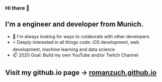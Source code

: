 ### Hi there 👋

## I'm a engineer and developer from Munich.

- 💬 I'm always looking for ways to colaborate with other developers
- ⚡ Deeply interested in all things code: iOS development, web development, machine learning and data science
- 📫 2020 Goal: Build my own YouTube and/or Twitch Channel 

## Visit my github.io page &rarr; [romanzuch.github.io](https://romanzuch.github.io/)

<!--
**romanzuch/romanzuch** is a ✨ _special_ ✨ repository because its `README.md` (this file) appears on your GitHub profile.

Here are some ideas to get you started:

- 🔭 I’m currently working on ...
- 🌱 I’m currently learning ...
- 👯 I’m looking to collaborate on ...
- 🤔 I’m looking for help with ...
- 💬 Ask me about ...
- 📫 How to reach me: ...
- 😄 Pronouns: ...
- ⚡ Fun fact: ...
-->
